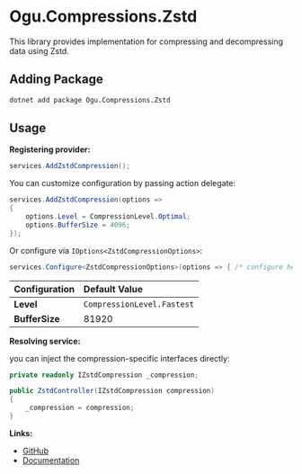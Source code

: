 # Ogu.Compressions.Zstd

This library provides implementation for compressing and decompressing data using Zstd.

## Adding Package

```bash
dotnet add package Ogu.Compressions.Zstd
```

## Usage

**Registering provider:**

```csharp
services.AddZstdCompression();
```

You can customize configuration by passing action delegate:

```csharp
services.AddZstdCompression(options =>
{
    options.Level = CompressionLevel.Optimal;
    options.BufferSize = 4096;
});
```

Or configure via `IOptions<ZstdCompressionOptions>`:

```csharp
services.Configure<ZstdCompressionOptions>(options => { /* configure here */ });
```

| Configuration | Default Value |
|:--------------|:--------------|
| **Level** | `CompressionLevel.Fastest` |
| **BufferSize** | 81920 |

**Resolving service:**

you can inject the compression-specific interfaces directly:

```csharp
private readonly IZstdCompression _compression;

public ZstdController(IZstdCompression compression)
{
    _compression = compression;
}
```

**Links:**
- [GitHub](https://github.com/ogulcanturan/Ogu.Compressions)
- [Documentation](https://github.com/ogulcanturan/Ogu.Compressions#readme)
